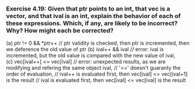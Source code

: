 ### Exercise 4.19: Given that ptr points to an int, that vec is a vector<int>, and that ival is an int, explain the behavior of each of these expressions. Which, if any, are likely to be incorrect? Why? How might each be corrected?
(a) ptr != 0 && *ptr++        //  ptr validity is checked, then ptr is incremented, then we deference the old value of ptr
(b) ival++ && ival            //  error: ival is incremented, but the old value is compared with the new value of ival,   
(c) vec[ival++] <= vec[ival]  //  error: unexpected results, as we are modifying and refering the same object ival,
                              //  '<=' doesn't guaranty the order of evaluation,
                              //  ival++ is evaluated first, then vec[ival] <= vec[ival+1] is the result
                              //  ival is evaluated first, then vec[ival] <= vec[ival] is the result    